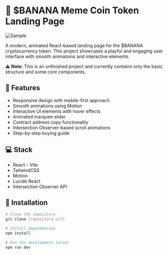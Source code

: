 # 🍌 $BANANA Meme Coin Token Landing Page

![Sample](https://i.imgur.com/s9ufZWd.png)

A modern, animated React-based landing page for the $BANANA cryptocurrency token. This project showcases a playful and engaging user interface with smooth animations and interactive elements.

⚠️ **Note**: This is an unfinished project and currently contains only the basic structure and some core components.

## 🚀 Features

- Responsive design with mobile-first approach
- Smooth animations using Motion
- Interactive UI elements with hover effects
- Animated marquee slider
- Contract address copy functionality
- Intersection Observer-based scroll animations
- Step-by-step buying guide

## 💻 Stack

- React - Vite
- TailwindCSS
- Motion
- Lucide React
- Intersection Observer API

## 🔧 Installation

```bash
# Clone the repository
git clone [repository-url]

# Install dependencies
npm install

# Run the development server
npm run dev
```
